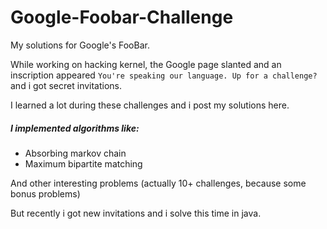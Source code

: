 # Google-Foobar-Challenge
My solutions for Google's FooBar.

While working on hacking kernel, the Google page slanted and an inscription appeared `You're speaking our language. Up for a challenge?` and i got secret invitations.

I learned a lot during these challenges and i post my solutions here.

##### I implemented algorithms like:
- Absorbing markov chain
- Maximum bipartite matching

And other interesting problems (actually 10+ challenges, because some bonus problems)

But recently i got new invitations and i solve this time in java.
